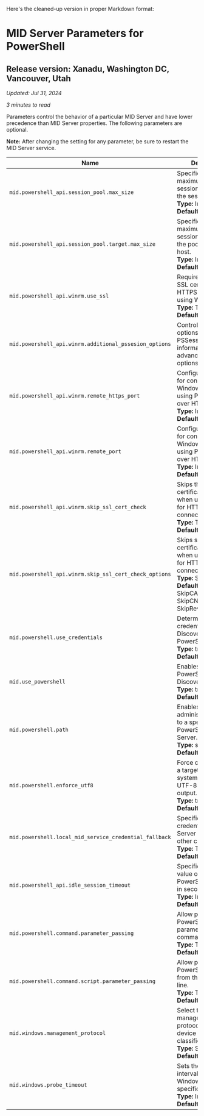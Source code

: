 Here's the cleaned-up version in proper Markdown format:

# MID Server Parameters for PowerShell

## Release version: Xanadu, Washington DC, Vancouver, Utah

*Updated: Jul 31, 2024*

*3 minutes to read*

Parameters control the behavior of a particular MID Server and have lower precedence than MID Server properties. The following parameters are optional.

**Note:** After changing the setting for any parameter, be sure to restart the MID Server service.

| Name | Description |
|------|-------------|
| `mid.powershell_api.session_pool.max_size` | Specifies the maximum number of sessions allowed in the session pool.<br>**Type:** Integer<br>**Default value:** 25 |
| `mid.powershell_api.session_pool.target.max_size` | Specifies the maximum number of sessions allowed in the pool per target host.<br>**Type:** Integer<br>**Default value:** 3 |
| `mid.powershell_api.winrm.use_ssl` | Requires the use of SSL certificates for HTTPS connections using WinRM.<br>**Type:** True \| False<br>**Default value:** false |
| `mid.powershell_api.winrm.additional_pssesion_options` | Controls advanced options for a PSSession. For more information about advanced PSSession options |
| `mid.powershell_api.winrm.remote_https_port` | Configures the port for connecting to Windows servers using PowerShell over HTTPS.<br>**Type:** Integer<br>**Default value:** 5986 |
| `mid.powershell_api.winrm.remote_port` | Configures the port for connecting to Windows servers using PowerShell over HTTP.<br>**Type:** Integer<br>**Default value:** 5985 |
| `mid.powershell_api.winrm.skip_ssl_cert_check` | Skips the SSL certificate check when using WinRM for HTTPS connections.<br>**Type:** True \| False<br>**Default value:** false |
| `mid.powershell_api.winrm.skip_ssl_cert_check_options` | Skips specific SSL certificate checks when using WinRM for HTTPS connections.<br>**Type:** String<br>**Default value:** -SkipCACheck -SkipCNCheck -SkipRevocationCheck |
| `mid.powershell.use_credentials` | Determines the credentials to use for Discovery with PowerShell.<br>**Type:** true \| false<br>**Default value:** true |
| `mid.use_powershell` | Enables or disables PowerShell for Discovery.<br>**Type:** true \| false<br>**Default value:** true |
| `mid.powershell.path` | Enables an administrator to point to a specific PowerShell on a MID Server.<br>**Type:** string (path)<br>**Default value:** none |
| `mid.powershell.enforce_utf8` | Force commands on a target Windows system to return UTF-8 encoded output.<br>**Type:** true \| false<br>**Default value:** true |
| `mid.powershell.local_mid_service_credential_fallback` | Specifies the login credentials the MID Server uses if all other credentials fail.<br>**Type:** True \| False<br>**Default value:** true |
| `mid.powershell_api.idle_session_timeout` | Specifies the timeout value of idle PowerShell sessions in seconds.<br>**Type:** Integer<br>**Default value:** 60 |
| `mid.powershell.command.parameter_passing` | Allow passing PowerShell parameters from the command line.<br>**Type:** True \| False<br>**Default value:** false |
| `mid.powershell.command.script.parameter_passing` | Allow passing PowerShell scripts from the command line.<br>**Type:** True \| False<br>**Default value:** false |
| `mid.windows.management_protocol` | Select the Windows management protocol used for device and process classification.<br>**Type:** String<br>**Default value:** WMI |
| `mid.windows.probe_timeout` | Sets the timeout interval for all Windows probes on a specific MID Server.<br>**Type:** Integer<br>**Default value:** 600 |
